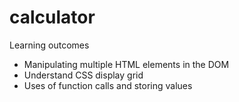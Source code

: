 # calculator
Learning outcomes 
- Manipulating multiple HTML elements in the DOM 
- Understand CSS display grid 
- Uses of function calls and storing values 